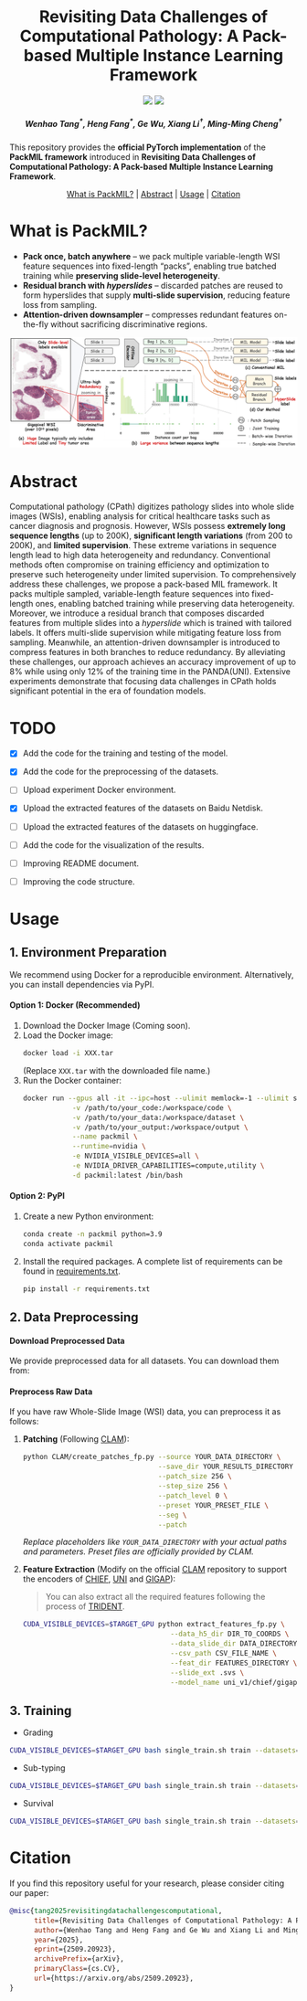 <h1 align="center"> Revisiting Data Challenges of Computational Pathology: A Pack-based Multiple Instance Learning Framework </h1>

<p align="center">
<a href="https://arxiv.org/abs/2509.20923"><img src="https://img.shields.io/badge/arXiv-Paper-b31b1b?logo=Arxiv"></a>
<a href="https://pan.baidu.com/s/1OuiIP3sB68IGZeId4s4K7Q?pwd=ujtq"><img src="https://img.shields.io/badge/百度网盘-Data-06a7ff?logo=baidu"></a>
<!-- <a href=""><img src="https://img.shields.io/badge/HuggingFace-Data-ffd21e?logo=huggingface"></a> -->
<!-- <a href=""><img src="https://img.shields.io/badge/知乎-中文讲解-1772f6?logo=zhihu"></a> -->
</p>

<h5 align="center"><em>Wenhao Tang<sup>*</sup>, Heng Fang<sup>*</sup>, Ge Wu, Xiang Li<sup>†</sup>, Ming-Ming Cheng<sup>†</sup> </em></h5>

This repository provides the **official PyTorch implementation** of the **PackMIL framework** introduced in **Revisiting Data Challenges of Computational Pathology: A Pack-based Multiple Instance Learning Framework**.

<p align="center">
  <a href="#what-is-packmil">What is PackMIL?</a> |
  <a href="#abstract">Abstract</a> |
  <a href="#usage">Usage</a> |
  <a href="#citation">Citation</a> 
</p >


# What is PackMIL?
- **Pack once, batch anywhere** – we pack multiple variable-length WSI feature sequences into fixed-length “packs”, enabling true batched training while **preserving slide-level heterogeneity**.
- **Residual branch with _hyperslides_** – discarded patches are reused to form hyperslides that supply **multi-slide supervision**, reducing feature loss from sampling.
- **Attention-driven downsampler** – compresses redundant features on-the-fly without sacrificing discriminative regions.

![](static/intro.png)

# Abstract
Computational pathology (CPath) digitizes pathology slides into whole slide images (WSIs), enabling analysis for critical healthcare tasks such as cancer diagnosis and prognosis. However, WSIs possess **extremely long sequence lengths** (up to 200K), **significant length variations** (from 200 to 200K), and **limited supervision**. These extreme variations in sequence length lead to high data heterogeneity and redundancy. Conventional methods often compromise on training efficiency and optimization to preserve such heterogeneity under limited supervision. To comprehensively address these challenges, we propose a pack-based MIL framework. It packs multiple sampled, variable-length feature sequences into fixed-length ones, enabling batched training while preserving data heterogeneity. Moreover, we introduce a residual branch that composes discarded features from multiple slides into a *hyperslide* which is trained with tailored labels. It offers multi-slide supervision while mitigating feature loss from sampling. Meanwhile, an attention-driven downsampler is introduced to compress features in both branches to reduce redundancy. By alleviating these challenges, our approach achieves an accuracy improvement of up to 8\% while using only 12\% of the training time in the PANDA(UNI). Extensive experiments demonstrate that focusing data challenges in CPath holds significant potential in the era of foundation models. 



# TODO

- [x] Add the code for the training and testing of the model.
- [x] Add the code for the preprocessing of the datasets.
- [ ] Upload experiment Docker environment.
- [x] Upload the extracted features of the datasets on Baidu Netdisk.
- [ ] Upload the extracted features of the datasets on huggingface.
- [ ] Add the code for the visualization of the results.
- [ ] Improving README document.
- [ ] Improving the code structure.


# Usage
## 1. Environment Preparation

We recommend using Docker for a reproducible environment. Alternatively, you can install dependencies via PyPI.

#### Option 1: Docker (Recommended)

<!-- 1. Download the Docker Image: [Docker Image Link]() (Password: 2025) -->
1. Download the Docker Image (Coming soon).
2. Load the Docker image:
    ```bash
    docker load -i XXX.tar
    ```
    (Replace `XXX.tar` with the downloaded file name.)
3. Run the Docker container:
    ```bash
    docker run --gpus all -it --ipc=host --ulimit memlock=-1 --ulimit stack=67108864\
                -v /path/to/your_code:/workspace/code \
                -v /path/to/your_data:/workspace/dataset \
                -v /path/to/your_output:/workspace/output \
                --name packmil \
                --runtime=nvidia \
                -e NVIDIA_VISIBLE_DEVICES=all \
                -e NVIDIA_DRIVER_CAPABILITIES=compute,utility \
                -d packmil:latest /bin/bash
    ```

#### Option 2: PyPI

1.  Create a new Python environment:
    ```bash
    conda create -n packmil python=3.9
    conda activate packmil
    ```
2.  Install the required packages. 
    A complete list of requirements can be found in [requirements.txt](./requirements.txt).
    ```bash
    pip install -r requirements.txt
    ```

## 2. Data Preprocessing

#### Download Preprocessed Data

We provide preprocessed data for all datasets. You can download them from:
<!-- We provide preprocessed data for all datasets. You can download them from:
[Hugginface](), [Baidu Netdisk]() (Password: ) -->

#### Preprocess Raw Data

If you have raw Whole-Slide Image (WSI) data, you can preprocess it as follows:

1. **Patching** (Following [CLAM](https://github.com/mahmoodlab/CLAM/)):

    ```bash
    python CLAM/create_patches_fp.py --source YOUR_DATA_DIRECTORY \
                                     --save_dir YOUR_RESULTS_DIRECTORY \
                                     --patch_size 256 \
                                     --step_size 256 \
                                     --patch_level 0 \
                                     --preset YOUR_PRESET_FILE \
                                     --seg \
                                     --patch
    ```
    *Replace placeholders like `YOUR_DATA_DIRECTORY` with your actual paths and parameters. Preset files are officially provided by CLAM.*

2. **Feature Extraction** (Modify on the official [CLAM](https://github.com/mahmoodlab/CLAM/) repository to support the encoders of [CHIEF](https://github.com/hms-dbmi/CHIEF), [UNI](https://github.com/mahmoodlab/UNI) and [GIGAP](https://github.com/prov-gigapath/prov-gigapath)):
   
    > You can also extract all the required features following the process of [TRIDENT](https://github.com/mahmoodlab/TRIDENT).

    ```bash
    CUDA_VISIBLE_DEVICES=$TARGET_GPU python extract_features_fp.py \
                                        --data_h5_dir DIR_TO_COORDS \
                                        --data_slide_dir DATA_DIRECTORY \
                                        --csv_path CSV_FILE_NAME \
                                        --feat_dir FEATURES_DIRECTORY \
                                        --slide_ext .svs \
                                        --model_name uni_v1/chief/gigap
    ```


## 3. Training

- Grading

```bash
CUDA_VISIBLE_DEVICES=$TARGET_GPU bash single_train.sh train --datasets=panda --project=your_project --dataset_root=/path/to/your/dataset -c=../config/feat_pack_panda.yaml --title={fm}_panda_abmil_bs128_packdual40_lr10 --csv_path=/path/to/your/label --model=abmil --log_iter=100 --output_path=/path/to/your/output/ --batch_size=128 --token_dropout=0.4 --wandb
```

- Sub-typing

```bash
CUDA_VISIBLE_DEVICES=$TARGET_GPU bash single_train.sh train --datasets=brca --project=your_project --dataset_root=/path/to/your/dataset -c=../config/feat_pack_brca.yaml --title={fm}_brca_abmil_bs32_packdual60_dsr4_lr05 --csv_path=/path/to/your/label --model=abmil --log_iter=10 --output_path=/path/to/your/output/ --batch_size=32 --token_dropout=0.6 --wandb
```

- Survival

```bash
CUDA_VISIBLE_DEVICES=$TARGET_GPU bash single_train.sh train --datasets=surv_{dataset} --project=your_project --dataset_root=/path/to/your/dataset -c=../config/feat_surv.yaml --title={fm}_brca_abmil_bs32_packdual60_dsr4_lr05 --csv_path=/path/to/your/survival_label --model=abmil --log_iter=10 --output_path=/path/to/your/output/ --batch_size=32 --token_dropout=0.6 --wandb
```

# Citation
If you find this repository useful for your research, please consider citing our paper:

```bibtex
@misc{tang2025revisitingdatachallengescomputational,
      title={Revisiting Data Challenges of Computational Pathology: A Pack-based Multiple Instance Learning Framework}, 
      author={Wenhao Tang and Heng Fang and Ge Wu and Xiang Li and Ming-Ming Cheng},
      year={2025},
      eprint={2509.20923},
      archivePrefix={arXiv},
      primaryClass={cs.CV},
      url={https://arxiv.org/abs/2509.20923}, 
}
```